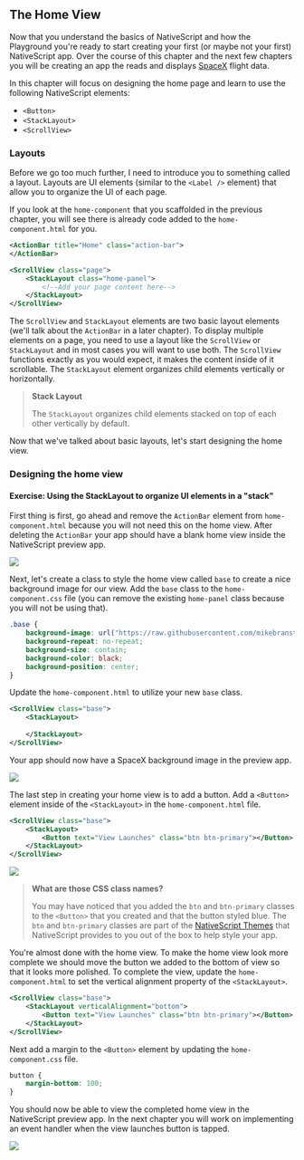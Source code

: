 ## The Home View

Now that you understand the basics of NativeScript and how the Playground you're ready to start creating your first (or maybe not your first) NativeScript app. Over the course of this chapter and the next few chapters you will be creating an app the reads and displays [SpaceX](http://www.spacex.com) flight data.

In this chapter will focus on designing the home page and learn to use the following NativeScript elements:
* `<Button>`
* `<StackLayout>`
* `<ScrollView>`

### Layouts

Before we go too much further, I need to introduce you to something called a layout. Layouts are UI elements (similar to the `<Label />` element) that allow you to organize the UI of each page.

If you look at the `home-component` that you scaffolded in the previous chapter, you will see there is already code added to the `home-component.html` for you.

```xml
<ActionBar title="Home" class="action-bar">
</ActionBar>

<ScrollView class="page">
	<StackLayout class="home-panel">
		<!--Add your page content here-->
	</StackLayout>
</ScrollView>
```

The `ScrollView` and `StackLayout` elements are two basic layout elements (we'll talk about the `ActionBar` in a later chapter). To display multiple elements on a page, you need to use a layout like the `ScrollView` or `StackLayout` and in most cases you will want to use both. The `ScrollView` functions exactly as you would expect, it makes the content inside of it scrollable. The `StackLayout` element organizes child elements vertically or horizontally.

> **Stack Layout**
>
> The `StackLayout` organizes child elements stacked on top of each other vertically by default.

Now that we've talked about basic layouts, let's start designing the home view.

### Designing the home view

<h4 class="exercise-start">
    <b>Exercise</b>: Using the StackLayout to organize UI elements in a "stack"
</h4>

First thing is first, go ahead and remove the `ActionBar` element from `home-component.html` because you will not need this on the home view. After deleting the `ActionBar` your app should have a blank home view inside the NativeScript preview app.

<img src="images/chapter2/chapter2-1.jpeg" class="img-small" />

Next, let's create a class to style the home view called `base` to create a nice background image for our view. Add the `base` class to the `home-component.css` file (you can remove the existing `home-panel` class because you will not be using that).

```css
.base {
    background-image: url("https://raw.githubusercontent.com/mikebranstein/nativescript-spacex-workshop/master/app/views/home/spacex_home.png");
    background-repeat: no-repeat;
    background-size: contain;
    background-color: black;
    background-position: center;
}
```

Update the `home-component.html` to utilize your new `base` class.

```xml
<ScrollView class="base">
	<StackLayout>
		
	</StackLayout>
</ScrollView>
```

Your app should now have a SpaceX background image in the preview app.

<img src="images/chapter2/chapter2-2.jpeg" class="img-small" />

The last step in creating your home view is to add a button. Add a `<Button>` element inside of the `<StackLayout>` in the `home-component.html` file.

```xml
<ScrollView class="base">
	<StackLayout>
		<Button text="View Launches" class="btn btn-primary"></Button>
	</StackLayout>
</ScrollView>
```

<img src="images/chapter2/chapter2-3.jpeg" class="img-small" />

> **What are those CSS class names?**
>
> You may have noticed that you added the `btn` and `btn-primary` classes to the `<Button>` that you created and that the button styled blue. The `btn` and `btn-primary` classes are part of the [NativeScript Themes](https://docs.nativescript.org/ui/theme#buttons) that NativeScript provides to you out of the box to help style your app.

You're almost done with the home view. To make the home view look more complete we should move the button we added to the bottom of view so that it looks more polished. To complete the view, update the `home-component.html` to set the vertical alignment property of the `<StackLayout>`.

```xml
<ScrollView class="base">
	<StackLayout verticalAlignment="bottom">
		<Button text="View Launches" class="btn btn-primary"></Button>
	</StackLayout>
</ScrollView>
```

Next add a margin to the `<Button>` element by updating the `home-component.css` file.

```css
button {
    margin-bottom: 100;
}
```

You should now be able to view the completed home view in the NativeScript preview app. In the next chapter you will work on implementing an event handler when the view launches button is tapped.

<img src="images/chapter2/chapter2-4.jpeg" class="img-small" />
<div class="exercise-end"></div>